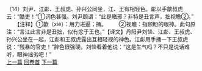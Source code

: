 （14）刘尹、江虨、王叔虎、孙兴公同坐，江、王有相轻色。虨以手歙叔虎云：“酷吏！”①词色甚强。刘尹顾谓：“此是瞋邪？非特是丑言声，拙视瞻②。”
　　【注释】①歙（xié）：用力进逼；捅。
　　②视瞻：指顾盼的眼神。此句原注：“言江此言非是丑拙，似有忿于王也。”【译文】丹阳尹刘惔、江虨、王叔虎、孙兴公坐在一起，江虨和王叔虎露出互相轻视的神色。江虨用手捅一下王叔虎说：“残暴的官吏！”辞色很强硬。刘惔看着他说：“这是生气吗？不只是说话难听，眼神拙劣吧！”
<br>[上一篇](26_13) [回卷首](26_00) [下一篇](26_15)
